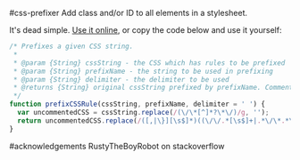 #css-prefixer
Add class and/or ID to all elements in a stylesheet. 

It's dead simple. [Use it online](http://projects.tabeth.com/css-prefixer), or copy the code below and use it yourself:
```javascript
/* Prefixes a given CSS string.
 *
 * @param {String} cssString - the CSS which has rules to be prefixed
 * @param {String} prefixName - the string to be used in prefixing
 * @param {String} delimiter - the delimiter to be used
 * @returns {String} original cssString prefixed by prefixName. Comments are removed.
 */
function prefixCSSRule(cssString, prefixName, delimiter = ' ') {
  var uncommentedCSS = cssString.replace(/(\/\*[^]*?\*\/)/g, '');
  return uncommentedCSS.replace(/([,|\}][\s$]*)((\/\/.*[\s$]+|.*\/\*.*\*\/[\s$]*|@media.*\{[\s$]*|)*)([\.#]?-?[_a-zA-Z]+[_a-zA-Z0-9-]*)/g, '$1$2' + prefixName + delimiter + '$4');
}
 ```

#acknowledgements 
RustyTheBoyRobot on stackoverflow
